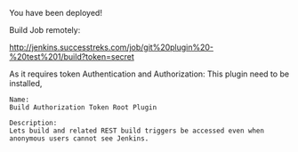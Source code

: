 You have been deployed!


Build Job remotely:

http://jenkins.successtreks.com/job/git%20plugin%20-%20test%201/build?token=secret

As it requires token Authentication and Authorization:
This plugin need to be installed, 

```
Name:
Build Authorization Token Root Plugin

Description:
Lets build and related REST build triggers be accessed even when anonymous users cannot see Jenkins.

```

